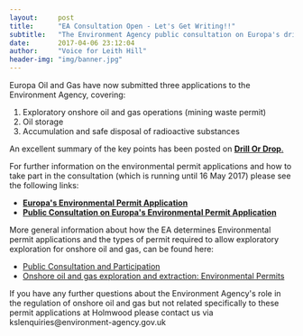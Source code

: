 ```yaml
---
layout:     post
title:      "EA Consultation Open - Let's Get Writing!!"
subtitle:   "The Environment Agency public consultation on Europa's drilling proposal is now open"
date:       2017-04-06 23:12:04
author:     "Voice for Leith Hill"
header-img: "img/banner.jpg"
---
```


<p>Europa Oil and Gas have now submitted three applications to the Environment Agency, covering:
<ol>
	<li>Exploratory onshore oil and gas operations (mining waste permit)</li>
	<li>Oil storage</li>
	<li>Accumulation and safe disposal of radioactive substances</li>
</ol>
</p>
<p>An excellent summary of the key points has been posted on <a href="https://drillordrop.com/2017/04/06/consultation-opens-on-permit-applications-for-europas-leith-hill-drilling-site/"><b>Drill Or Drop</b>.</a></p>
<p>For further information on the environmental permit applications and how to take part in the consultation (which is running until 16 May 2017) please see the following links:<br/>
<ul>
<li><a href="https://www.gov.uk/government/publications/rh5-6hn-europa-oil-gas-limited-environmental-permit-application-advertisement/rh5-6hn-europa-oil-gas-limited-environmental-permit-application-advertisement"><b>Europa's Environmental Permit Application</b></a></li>
<li><a href="https://consult.environment-agency.gov.uk/psc/rh5-6hn-europa-oil-and-gas-limited/"><b>Public Consultation on Europa's Environmental Permit Application</b></a></li>
</ul>
More general information about how the EA determines Environmental permit applications and the types of permit required to allow exploratory exploration for onshore oil and gas, can be found here:
<ul>
<li><a href="https://www.gov.uk/government/publications/environmental-permitting-public-participation-statement">Public Consultation and Participation</a></li>
<li><a href="https://www.gov.uk/government/publications/onshore-oil-and-gas-exploration-and-extraction-environmental-permits">Onshore oil and gas exploration and extraction: Environmental Permits</a></li>
</ul>
If you have any further questions about the Environment Agency's role in the regulation of onshore oil and gas but not related specifically to these permit applications at Holmwood please contact us via kslenquiries@environment-agency.gov.uk
</p>